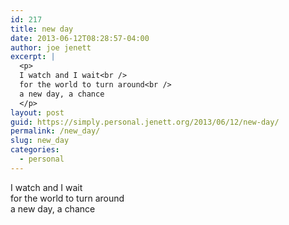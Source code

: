 ```yaml
---
id: 217
title: new day
date: 2013-06-12T08:28:57-04:00
author: joe jenett
excerpt: |
  <p>
  I watch and I wait<br />
  for the world to turn around<br />
  a new day, a chance
  </p>
layout: post
guid: https://simply.personal.jenett.org/2013/06/12/new-day/
permalink: /new_day/
slug: new_day
categories:
  - personal
---
```

I watch and I wait  
for the world to turn around  
a new day, a chance